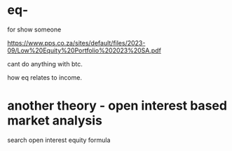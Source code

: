 # eq-
for show someone

https://www.pps.co.za/sites/default/files/2023-09/Low%20Equity%20Portfolio%202023%20SA.pdf



cant do anything with btc.

how eq relates to income. 


# another theory - open interest based market analysis

search open interest equity formula
